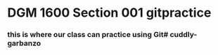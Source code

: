 # DGM 1600 Section 001 gitpractice
### this is where our class can practice using Git#   c u d d l y - g a r b a n z o  
 